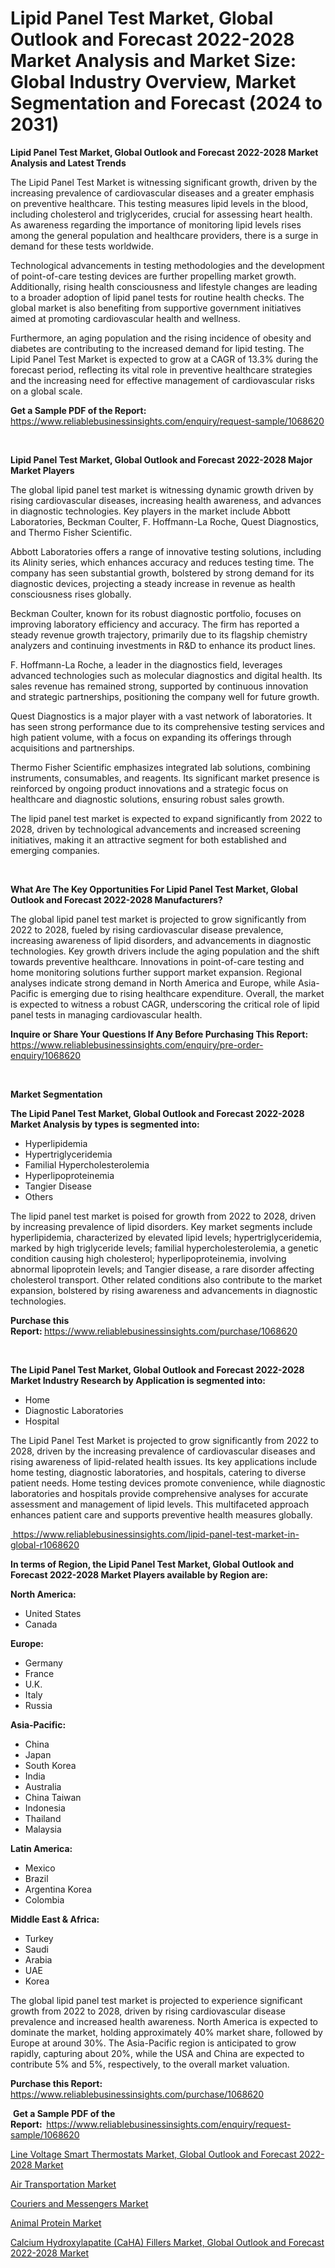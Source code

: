 <p><h1>Lipid Panel Test Market, Global Outlook and Forecast 2022-2028 Market Analysis and Market Size: Global Industry Overview, Market Segmentation and Forecast (2024 to 2031)</h1></p><p><strong>Lipid Panel Test Market, Global Outlook and Forecast 2022-2028 Market Analysis and Latest Trends</strong></p>
<p><p>The Lipid Panel Test Market is witnessing significant growth, driven by the increasing prevalence of cardiovascular diseases and a greater emphasis on preventive healthcare. This testing measures lipid levels in the blood, including cholesterol and triglycerides, crucial for assessing heart health. As awareness regarding the importance of monitoring lipid levels rises among the general population and healthcare providers, there is a surge in demand for these tests worldwide.</p><p>Technological advancements in testing methodologies and the development of point-of-care testing devices are further propelling market growth. Additionally, rising health consciousness and lifestyle changes are leading to a broader adoption of lipid panel tests for routine health checks. The global market is also benefiting from supportive government initiatives aimed at promoting cardiovascular health and wellness.</p><p>Furthermore, an aging population and the rising incidence of obesity and diabetes are contributing to the increased demand for lipid testing. The Lipid Panel Test Market is expected to grow at a CAGR of 13.3% during the forecast period, reflecting its vital role in preventive healthcare strategies and the increasing need for effective management of cardiovascular risks on a global scale.</p></p>
<p><strong>Get a Sample PDF of the Report:&nbsp;</strong> <a href="https://www.reliablebusinessinsights.com/enquiry/request-sample/1068620">https://www.reliablebusinessinsights.com/enquiry/request-sample/1068620</a></p>
<p>&nbsp;</p>
<p><strong>Lipid Panel Test Market, Global Outlook and Forecast 2022-2028 Major Market Players</strong></p>
<p><p>The global lipid panel test market is witnessing dynamic growth driven by rising cardiovascular diseases, increasing health awareness, and advances in diagnostic technologies. Key players in the market include Abbott Laboratories, Beckman Coulter, F. Hoffmann-La Roche, Quest Diagnostics, and Thermo Fisher Scientific.</p><p>Abbott Laboratories offers a range of innovative testing solutions, including its Alinity series, which enhances accuracy and reduces testing time. The company has seen substantial growth, bolstered by strong demand for its diagnostic devices, projecting a steady increase in revenue as health consciousness rises globally.</p><p>Beckman Coulter, known for its robust diagnostic portfolio, focuses on improving laboratory efficiency and accuracy. The firm has reported a steady revenue growth trajectory, primarily due to its flagship chemistry analyzers and continuing investments in R&D to enhance its product lines.</p><p>F. Hoffmann-La Roche, a leader in the diagnostics field, leverages advanced technologies such as molecular diagnostics and digital health. Its sales revenue has remained strong, supported by continuous innovation and strategic partnerships, positioning the company well for future growth.</p><p>Quest Diagnostics is a major player with a vast network of laboratories. It has seen strong performance due to its comprehensive testing services and high patient volume, with a focus on expanding its offerings through acquisitions and partnerships.</p><p>Thermo Fisher Scientific emphasizes integrated lab solutions, combining instruments, consumables, and reagents. Its significant market presence is reinforced by ongoing product innovations and a strategic focus on healthcare and diagnostic solutions, ensuring robust sales growth.</p><p>The lipid panel test market is expected to expand significantly from 2022 to 2028, driven by technological advancements and increased screening initiatives, making it an attractive segment for both established and emerging companies.</p></p>
<p>&nbsp;</p>
<p><strong>What Are The Key Opportunities For Lipid Panel Test Market, Global Outlook and Forecast 2022-2028 Manufacturers?</strong></p>
<p><p>The global lipid panel test market is projected to grow significantly from 2022 to 2028, fueled by rising cardiovascular disease prevalence, increasing awareness of lipid disorders, and advancements in diagnostic technologies. Key growth drivers include the aging population and the shift towards preventive healthcare. Innovations in point-of-care testing and home monitoring solutions further support market expansion. Regional analyses indicate strong demand in North America and Europe, while Asia-Pacific is emerging due to rising healthcare expenditure. Overall, the market is expected to witness a robust CAGR, underscoring the critical role of lipid panel tests in managing cardiovascular health.</p></p>
<p><strong>Inquire or Share Your Questions If Any Before Purchasing This Report:</strong> <a href="https://www.reliablebusinessinsights.com/enquiry/pre-order-enquiry/1068620">https://www.reliablebusinessinsights.com/enquiry/pre-order-enquiry/1068620</a></p>
<p>&nbsp;</p>
<p><strong>Market Segmentation</strong></p>
<p><strong>The Lipid Panel Test Market, Global Outlook and Forecast 2022-2028 Market Analysis by types is segmented into:</strong></p>
<p><ul><li>Hyperlipidemia</li><li>Hypertriglyceridemia</li><li>Familial Hypercholesterolemia</li><li>Hyperlipoproteinemia</li><li>Tangier Disease</li><li>Others</li></ul></p>
<p><p>The lipid panel test market is poised for growth from 2022 to 2028, driven by increasing prevalence of lipid disorders. Key market segments include hyperlipidemia, characterized by elevated lipid levels; hypertriglyceridemia, marked by high triglyceride levels; familial hypercholesterolemia, a genetic condition causing high cholesterol; hyperlipoproteinemia, involving abnormal lipoprotein levels; and Tangier disease, a rare disorder affecting cholesterol transport. Other related conditions also contribute to the market expansion, bolstered by rising awareness and advancements in diagnostic technologies.</p></p>
<p><strong>Purchase this Report:&nbsp;</strong><a href="https://www.reliablebusinessinsights.com/purchase/1068620">https://www.reliablebusinessinsights.com/purchase/1068620</a></p>
<p>&nbsp;</p>
<p><strong>The Lipid Panel Test Market, Global Outlook and Forecast 2022-2028 Market Industry Research by Application is segmented into:</strong></p>
<p><ul><li>Home</li><li>Diagnostic Laboratories</li><li>Hospital</li></ul></p>
<p><p>The Lipid Panel Test Market is projected to grow significantly from 2022 to 2028, driven by the increasing prevalence of cardiovascular diseases and rising awareness of lipid-related health issues. Its key applications include home testing, diagnostic laboratories, and hospitals, catering to diverse patient needs. Home testing devices promote convenience, while diagnostic laboratories and hospitals provide comprehensive analyses for accurate assessment and management of lipid levels. This multifaceted approach enhances patient care and supports preventive health measures globally.</p></p>
<p><a href="https://www.reliablebusinessinsights.com/lipid-panel-test-market-in-global-r1068620">&nbsp;https://www.reliablebusinessinsights.com/lipid-panel-test-market-in-global-r1068620</a></p>
<p><strong>In terms of Region, the Lipid Panel Test Market, Global Outlook and Forecast 2022-2028 Market Players available by Region are:</strong></p>
<p>
    <p> <strong> North America: </strong>
        <ul>
            <li>United States</li>
            <li>Canada</li>
        </ul>
        </p> 
    <p> <strong> Europe: </strong>
        <ul>
            <li>Germany</li>
            <li>France</li>
            <li>U.K.</li>
            <li>Italy</li>
            <li>Russia</li>
        </ul>
        </p> 
    <p> <strong> Asia-Pacific: </strong>
        <ul>
            <li>China</li>
            <li>Japan</li>
            <li>South Korea</li>
            <li>India</li>
            <li>Australia</li>
            <li>China Taiwan</li>
            <li>Indonesia</li>
            <li>Thailand</li>
            <li>Malaysia</li>
        </ul>
        </p> 
    <p> <strong> Latin America: </strong>
        <ul>
            <li>Mexico</li>
            <li>Brazil</li>
            <li>Argentina Korea</li>
            <li>Colombia</li>
        </ul>
        </p> 
    <p> <strong> Middle East & Africa: </strong>
        <ul>
            <li>Turkey</li>
            <li>Saudi</li>
            <li>Arabia</li>
            <li>UAE</li>
            <li>Korea</li>
        </ul>
    </p>
    </p>
<p><p>The global lipid panel test market is projected to experience significant growth from 2022 to 2028, driven by rising cardiovascular disease prevalence and increased health awareness. North America is expected to dominate the market, holding approximately 40% market share, followed by Europe at around 30%. The Asia-Pacific region is anticipated to grow rapidly, capturing about 20%, while the USA and China are expected to contribute 5% and 5%, respectively, to the overall market valuation.</p></p>
<p><strong>Purchase this Report: </strong><a href="https://www.reliablebusinessinsights.com/purchase/1068620">https://www.reliablebusinessinsights.com/purchase/1068620</a></p>
<p>&nbsp;<strong>Get a Sample PDF of the Report:&nbsp;&nbsp;</strong><a href="https://www.reliablebusinessinsights.com/enquiry/request-sample/1068620">https://www.reliablebusinessinsights.com/enquiry/request-sample/1068620</a></p>
<p><strong></strong></p>
<p><p><a href="https://github.com/kaiserrayhan25/Market-Research-Report-List-2/blob/main/line-voltage-smart-thermostats-market-global-outlook-and-forecast-2022-2028-market.md">Line Voltage Smart Thermostats Market, Global Outlook and Forecast 2022-2028 Market</a></p><p><a href="https://www.linkedin.com/pulse/air-transportation-market-indicators-size-regional-breakdown-b70pc?trackingId=trAS1h1oSGezCbpZzYaZsw%3D%3D">Air Transportation Market</a></p><p><a href="https://www.linkedin.com/pulse/strategic-market-insights-global-couriers-messengers-2024--vnhgc?trackingId=Cylj505FQ9eG64KOZOcnvw%3D%3D">Couriers and Messengers Market</a></p><p><a href="https://www.linkedin.com/pulse/global-animal-protein-market-sector-types-applications-gydjc?trackingId=BAVnuyG%2FScGA3xec5OgNnA%3D%3D">Animal Protein Market</a></p><p><a href="https://github.com/juniordelafrance/Market-Research-Report-List-4/blob/main/calcium-hydroxylapatite-caha-fillers-market-global-outlook-and-forecast-2022-2028-market.md">Calcium Hydroxylapatite (CaHA) Fillers Market, Global Outlook and Forecast 2022-2028 Market</a></p></p>